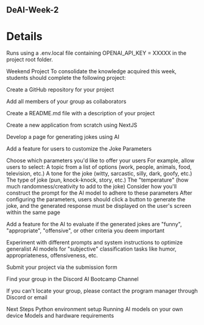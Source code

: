 ## DeAI-Week-2

# Details
Runs using a .env.local file containing OPENAI_API_KEY = XXXXX in the project root folder.

Weekend Project
To consolidate the knowledge acquired this week, students should complete the following project:

Create a GitHub repository for your project

Add all members of your group as collaborators

Create a README.md file with a description of your project

Create a new application from scratch using NextJS

Develop a page for generating jokes using AI

Add a feature for users to customize the Joke Parameters

Choose which parameters you'd like to offer your users
For example, allow users to select:
A topic from a list of options (work, people, animals, food, television, etc.)
A tone for the joke (witty, sarcastic, silly, dark, goofy, etc.)
The type of joke (pun, knock-knock, story, etc.)
The "temperature" (how much randomness/creativity to add to the joke)
Consider how you'll construct the prompt for the AI model to adhere to these parameters
After configuring the parameters, users should click a button to generate the joke, and the generated response must be displayed on the user's screen within the same page

Add a feature for the AI to evaluate if the generated jokes are "funny", "appropriate", "offensive", or other criteria you deem important

Experiment with different prompts and system instructions to optimize generalist AI models for "subjective" classification tasks like humor, appropriateness, offensiveness, etc.

Submit your project via the submission form

Find your group in the Discord AI Bootcamp Channel

If you can't locate your group, please contact the program manager through Discord or email

Next Steps
Python environment setup
Running AI models on your own device
Models and hardware requirements
